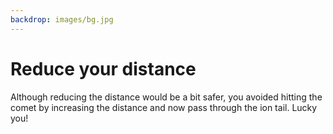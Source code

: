 ```yaml
---
backdrop: images/bg.jpg
---
```


# Reduce your distance

Although reducing the distance would be a bit safer, you avoided hitting the comet by increasing the distance and now pass through the ion tail. Lucky you!

<Page url="/rocket/en/rosetta/continue" instructions="" action="Pass the comet" condition="none" />